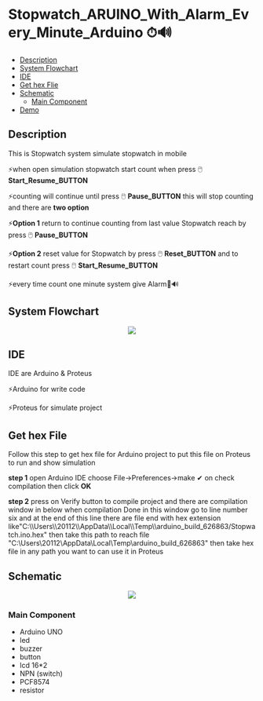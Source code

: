 # Stopwatch_ARUINO_With_Alarm_Every_Minute_Arduino ⏱🔊
- [Description](#Description)
- [System Flowchart](#System-Flowchart)
- [IDE](#IDE)
- [Get hex Flie](#Get-Hex-File)
- [Schematic](#Schematic)
  - [Main Component](#Main-Component)
- [Demo](#Demo)

## Description
<p>This is Stopwatch system simulate stopwatch in mobile </p>
<p>⚡when open simulation stopwatch start count when press 🖱️ <strong>Start_Resume_BUTTON</strong> </p>
<p>⚡counting will continue until press 🖱️ <strong>Pause_BUTTON</strong> this will stop counting and there are <strong>two option</strong></p>
<p>⚡<strong>Option 1</strong> return to continue counting from last value Stopwatch reach by press 🖱️ <strong>Pause_BUTTON</strong> </p>
<p>⚡<strong>Option 2</strong> reset value for Stopwatch  by press 🖱️ <strong>Reset_BUTTON</strong> and to restart count press 🖱️ <strong>Start_Resume_BUTTON</strong></p>
<p>⚡every time count one minute  system give Alarm🔔🔊</p>

## System Flowchart
<p align="center"> 
  <img src="https://user-images.githubusercontent.com/77234053/188345725-2234f5c1-e31e-4d01-b216-1e40f3856523.png">
  </p>
  
## IDE
<p>IDE are Arduino & Proteus</p>
<P>⚡Arduino for write code </p>
<p>⚡Proteus for simulate project</p>

## Get hex File
<p>Follow this step to get hex file for Arduino project to put this file on Proteus to run and show simulation</p>
<p><strong>step 1</strong> open Arduino IDE choose File->Preferences->make ✔ on check compilation then click <strong>OK</strong>  </p>
<p><strong>step 2</strong> press on Verify button to compile project and there are compilation window in below when compilation Done in this window go to line number six and at the end of this line there are file end with hex extension like"C:\\Users\\20112\\AppData\\Local\\Temp\\arduino_build_626863/Stopwatch.ino.hex" then take this path to reach file "C:\Users\20112\AppData\Local\Temp\arduino_build_626863" then take hex file in any path you want to can use it in Proteus </p>

## Schematic
<p align="center">
  <img src="https://user-images.githubusercontent.com/77234053/188349965-08d09d14-1f8f-47c7-8ebe-a00878ab6e94.png">
</p>

### Main Component
- Arduino UNO
- led
- buzzer
- button
- lcd 16*2
- NPN (switch)
- PCF8574
- resistor





